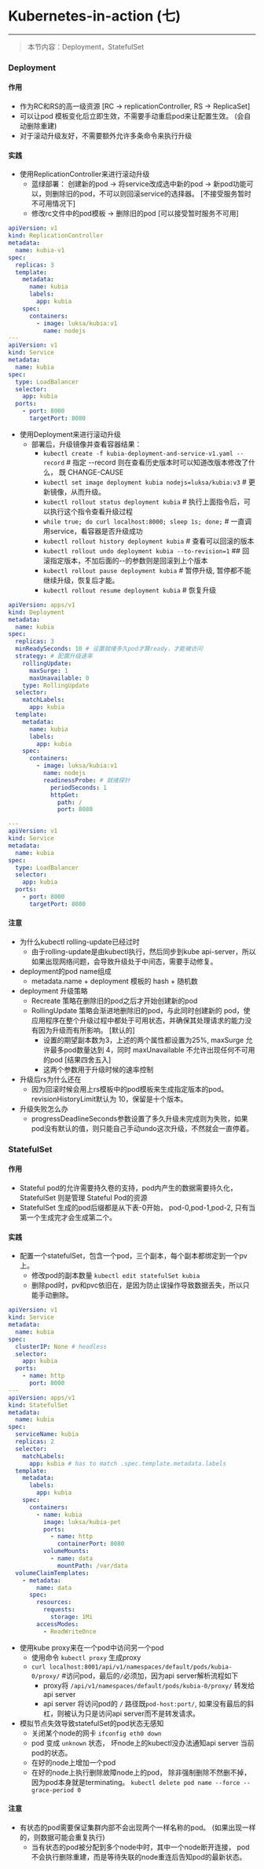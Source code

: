 # Kubernetes-in-action (七)

---

> 本节内容：Deployment，StatefulSet

### Deployment

#### 作用

- 作为RC和RS的高一级资源 [RC -> replicationController, RS -> ReplicaSet]
- 可以让pod 模板变化后立即生效，不需要手动重启pod来让配置生效。 (会自动删除重建)
- 对于滚动升级友好，不需要额外允许多条命令来执行升级

#### 实践

- 使用ReplicationController来进行滚动升级
    - 蓝绿部署： 创建新的pod -> 将service改成选中新的pod ->
      新pod功能可以，则删除旧的pod，不可以则回滚service的选择器。 [不接受服务暂时不可用情况下]
    - 修改rc文件中的pod模板 -> 删除旧的pod [可以接受暂时服务不可用]

```yaml
apiVersion: v1
kind: ReplicationController
metadata:
  name: kubia-v1
spec:
  replicas: 3
  template:
    metadata:
      name: kubia
      labels:
        app: kubia
    spec:
      containers:
        - image: luksa/kubia:v1
          name: nodejs
---
apiVersion: v1
kind: Service
metadata:
  name: kubia
spec:
  type: LoadBalancer
  selector:
    app: kubia
  ports:
    - port: 8000
      targetPort: 8080
```

- 使用Deployment来进行滚动升级
    - 部署后，升级镜像并查看容器结果：
        - `kubectl create -f kubia-deployment-and-service-v1.yaml --record` # 指定 --record 则在查看历史版本时可以知道改版本修改了什么，
          既 CHANGE-CAUSE
        - `kubectl set image deployment kubia nodejs=luksa/kubia:v3` # 更新镜像，从而升级。
        - `kubectl rollout status deployment kubia` # 执行上面指令后，可以执行这个指令查看升级过程
        - `while true; do curl localhost:8000; sleep 1s; done;` # 一直调用service，看容器是否升级成功
        - `kubectl rollout history deployment kubia` # 查看可以回滚的版本
        - `kubectl rollout undo deployment kubia --to-revision=1` ## 回滚指定版本，不加后面的--的参数则是回滚到上个版本
        - `kubectl rollout pause deployment kubia`  # 暂停升级, 暂停都不能继续升级，恢复后才能。
        - `kubectl rollout resume deployment kubia` # 恢复升级

```yaml
apiVersion: apps/v1
kind: Deployment
metadata:
  name: kubia
spec:
  replicas: 3
  minReadySeconds: 10 # 设置就绪多久pod才算ready，才能被访问
  strategy: # 配置升级速率
    rollingUpdate:
      maxSurge: 1
      maxUnavailable: 0
    type: RollingUpdate
  selector:
    matchLabels:
      app: kubia
  template:
    metadata:
      name: kubia
      labels:
        app: kubia
    spec:
      containers:
        - image: luksa/kubia:v1
          name: nodejs
          readinessProbe: # 就绪探针
            periodSeconds: 1
            httpGet:
              path: /
              port: 8080

---
apiVersion: v1
kind: Service
metadata:
  name: kubia
spec:
  type: LoadBalancer
  selector:
    app: kubia
  ports:
    - port: 8000
      targetPort: 8080
```

#### 注意

- 为什么kubectl rolling-update已经过时
    - 由于rolling-update是由kubectl执行，然后同步到kube api-server，所以如果出现网络问题，会导致升级处于中间态，需要手动修复。
- deployment的pod name组成
    - metadata.name + deployment 模板的 hash + 随机数
- deployment 升级策略
    - Recreate 策略在删除旧的pod之后才开始创建新的pod
    - RollingUpdate 策略会渐进地删除旧的pod，与此同时创建新的
      pod，使应⽤程序在整个升级过程中都处于可⽤状态，并确保其处理请求的能⼒没有因为升级⽽有所影响。 [默认的]
        - 设置的期望副本数为3，上述的两个属性都设置为25%, maxSurge 允许最多pod数量达到 4，同时 maxUnavailable
          不允许出现任何不可⽤的pod [结果四舍五入]
        - 这两个参数用于升级时候的速率控制
- 升级后rs为什么还在
    - 因为回滚时候会用上rs模板中的pod模板来生成指定版本的pod。revisionHistoryLimit默认为 10，保留是十个版本。
- 升级失败怎么办
    - progressDeadlineSeconds参数设置了多久升级未完成则为失败，如果pod没有默认的值，则只能自己手动undo这次升级，不然就会一直停着。

### StatefulSet

#### 作用

- Stateful pod的允许需要持久卷的支持，pod内产生的数据需要持久化，StatefulSet 则是管理 Stateful Pod的资源
- StatefulSet 生成的pod后缀都是从下表-0开始， pod-0,pod-1,pod-2, 只有当第一个生成完才会生成第二个。

#### 实践

- 配置一个statefulSet，包含一个pod，三个副本，每个副本都绑定到一个pv上。
    - 修改pod的副本数量 `kubectl edit statefulSet kubia`
    - 删除pod时，pv和pvc依旧在，是因为防止误操作导致数据丢失，所以只能手动删除。
```yaml
apiVersion: v1
kind: Service
metadata:
  name: kubia
spec:
  clusterIP: None # headless
  selector:
    app: kubia
  ports:
    - name: http
      port: 8000
---
apiVersion: apps/v1
kind: StatefulSet
metadata:
  name: kubia
spec:
  serviceName: kubia
  replicas: 2
  selector:
    matchLabels:
      app: kubia # has to match .spec.template.metadata.labels
  template:
    metadata:
      labels:
        app: kubia
    spec:
      containers:
        - name: kubia
          image: luksa/kubia-pet
          ports:
            - name: http
              containerPort: 8080
          volumeMounts:
            - name: data
              mountPath: /var/data
  volumeClaimTemplates:
    - metadata:
        name: data
      spec:
        resources:
          requests:
            storage: 1Mi
        accessModes:
          - ReadWriteOnce
```
- 使用kube proxy来在一个pod中访问另一个pod
    - 使用命令 `kubectl proxy` 生成proxy
    - `curl localhost:8001/api/v1/namespaces/default/pods/kubia-0/proxy/` #访问pod，最后的`/`必须加，因为api server解析流程如下
      - proxy将 `/api/v1/namespaces/default/pods/kubia-0/proxy/` 转发给 api server
      - api server 将访问pod的 `/` 路径既`pod-host:port/`, 如果没有最后的斜杠，则被认为只是访问api server而不是转发请求。
- 模拟节点失效导致statefulSet的pod状态无感知
  - 关闭某个node的网卡 `ifconfig eth0 down`
  - pod 变成 `unknown` 状态， 坏node上的kubectl没办法通知api server 当前pod的状态。
  - 在好的node上增加一个pod
  - 在好的node上执行删除故障node上的pod， 除非强制删除不然删不掉，因为pod本身就是terminating。 `kubectl delete pod name --force --grace-period 0`

#### 注意

- 有状态的pod需要保证集群内部不会出现两个一样名称的pod。 (如果出现一样的，则数据可能会重复执行)
    - 当有状态的pod被分配到多个node中时，其中一个node断开连接， pod不会执行删除重建，而是等待失联的node重连后告知pod的最新状态。